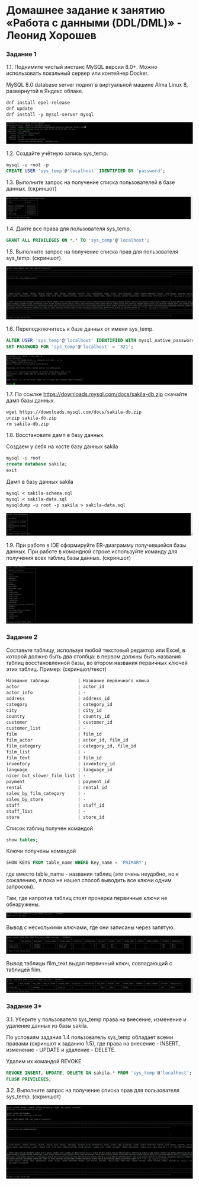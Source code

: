 # Домашнее задание к занятию «Работа с данными (DDL/DML)» - Леонид Хорошев

### Задание 1
1.1. Поднимите чистый инстанс MySQL версии 8.0+. Можно использовать локальный сервер или контейнер Docker.

MySQL 8.0 database server поднят в виртуальной машине Alma Linux 8, развернутой в Яндекс облаке.

```
dnf install epel-release
dnf update
dnf install -y mysql-server mysql
```

![Alt text](https://github.com/LeonidKhoroshev/databases/blob/main/DDL/DDL_DML1.1.png)

1.2. Создайте учётную запись sys_temp. 

```sql
mysql -u root -p
CREATE USER 'sys_temp'@'localhost' IDENTIFIED BY 'password';
```

1.3. Выполните запрос на получение списка пользователей в базе данных. (скриншот)

![Alt text](https://github.com/LeonidKhoroshev/databases/blob/main/DDL/DDL_DML1.2.png)

1.4. Дайте все права для пользователя sys_temp.

```sql
GRANT ALL PRIVILEGES ON *.* TO 'sys_temp'@'localhost';
```

1.5. Выполните запрос на получение списка прав для пользователя sys_temp. (скриншот)

![Alt text](https://github.com/LeonidKhoroshev/databases/blob/main/DDL/DDL_DML1.3.png)

1.6. Переподключитесь к базе данных от имени sys_temp.

```sql
ALTER USER 'sys_temp'@'localhost' IDENTIFIED WITH mysql_native_password BY 'password';
SET PASSWORD FOR 'sys_temp'@'localhost' = '321';
```
![Alt text](https://github.com/LeonidKhoroshev/databases/blob/main/DDL/DDL_DML1.4.png)

1.7. По ссылке https://downloads.mysql.com/docs/sakila-db.zip скачайте дамп базы данных.

```
wget https://downloads.mysql.com/docs/sakila-db.zip
unzip sakila-db.zip
rm sakila-db.zip
```

1.8. Восстановите дамп в базу данных.

Создаем у себя на хосте базу данных sakila 

```sql
mysql -u root
create database sakila;
exit
```

Дамп в базу данных sakila

```
mysql < sakila-schema.sql
mysql < sakila-data.sql
mysqldump -u root -p sakila > sakila-data.sql
```

![Alt text](https://github.com/LeonidKhoroshev/databases/blob/main/DDL/DDL_DML1.5.png)


1.9. При работе в IDE сформируйте ER-диаграмму получившейся базы данных. При работе в командной строке используйте команду для получения всех таблиц базы данных. (скриншот)

![Alt text](https://github.com/LeonidKhoroshev/databases/blob/main/DDL/DDL_DML1.6.png)

### Задание 2
Составьте таблицу, используя любой текстовый редактор или Excel, в которой должно быть два столбца: в первом должны быть названия таблиц восстановленной базы, во втором названия первичных ключей этих таблиц. Пример: (скриншот/текст)
```
Название таблицы           | Название первичного ключа
actor                      | actor_id
actor_info                 | -
address                    | address_id
category                   | category_id
city                       | city_id
country                    | country_id
customer                   | customer_id
customer_list              | -
film                       | film_id
film_actor                 | actor_id, film_id
film_category              | category_id, film_id
film_list                  | -
film_text                  | film_id
inventory                  | inventory_id
language                   | language_id
nicer_but_slower_film_list | -
payment                    | payment_id
rental                     | rental_id
sales_by_film_category     | -
sales_by_store             | -
staff                      | staff_id 
staff_list                 | -
store                      | store_id
```
Список таблиц получен командой 

```sql
show tables;
```

Ключи получены командой

```sql
SHOW KEYS FROM table_name WHERE Key_name = 'PRIMARY';
```
где вместо table_name - названия таблиц (это очень неудобно, но к сожалению, я пока не нашел способ выводить все ключи одним запросом).

Там, где напротив таблиц стоят прочерки первичные ключи не обнаружены.

![Alt text](https://github.com/LeonidKhoroshev/databases/blob/main/DDL/DDL_DNL2.1.png)

Вывод с несколькими ключами, где они записаны через запятую.

![Alt text](https://github.com/LeonidKhoroshev/databases/blob/main/DDL/DDL_DML2.2.png)

Вывод таблицы film_text выдал первичный ключ, совпадающий с таблицей film.

![Alt text](https://github.com/LeonidKhoroshev/databases/blob/main/DDL/DDL_DML2.3.png)

### Задание 3*
3.1. Уберите у пользователя sys_temp права на внесение, изменение и удаление данных из базы sakila.

По условиям задания 1.4 пользователь sys_temp обладает всеми правами (скриншот к заданию 1.5), где права на внесение - INSERT, изменение - UPDATE и удаление - DELETE.

Удалим их командой REVOKE

```sql
REVOKE INSERT, UPDATE, DELETE ON sakila.* FROM 'sys_temp'@'localhost';
FLUSH PRIVILEGES;
```

3.2. Выполните запрос на получение списка прав для пользователя sys_temp. (скриншот)

![Alt text](https://github.com/LeonidKhoroshev/databases/blob/main/DDL/DDL_DML2.4.png)
